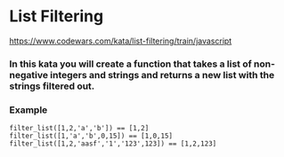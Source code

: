 # List Filtering

https://www.codewars.com/kata/list-filtering/train/javascript

### In this kata you will create a function that takes a list of non-negative integers and strings and returns a new list with the strings filtered out.

### **Example**
    filter_list([1,2,'a','b']) == [1,2]
    filter_list([1,'a','b',0,15]) == [1,0,15]
    filter_list([1,2,'aasf','1','123',123]) == [1,2,123]